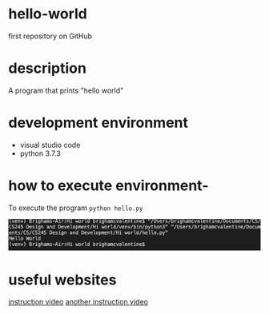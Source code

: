 # hello-world
first repository on GitHub

# description

A program that prints "hello world"

# development environment

* visual studio code
* python 3.7.3

# how to execute environment-

To execute the program `python hello.py`

![Screenshot of hello world](screenshot.jpg)

# useful websites

[instruction video](https://video.byui.edu/media/0_v2afnpby)
[another instruction video](https://www.youtube.com/watch?v=Czfxm5qMb3I&feature=youtu.be)
